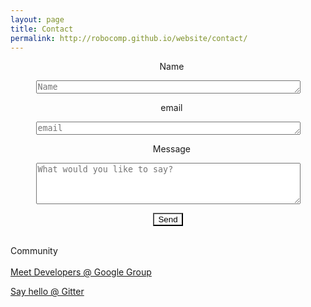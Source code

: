 ```yaml
---
layout: page
title: Contact
permalink: http://robocomp.github.io/website/contact/
---
```


<center>
<form action="//formspree.io/marcog@unex.es"
      method="POST">
    
<div class="input-group margin-bottom-sm">
    <p><i class="fa fa-user"></i>&nbsp;&nbsp;&nbsp;Name</p> 
    <p><textarea type="text" name="name" placeholder="Name" cols="50" rows="1"></textarea></p>
    <p><i class="fa fa-at"></i>&nbsp;&nbsp;&nbsp;email</p>
    <p><textarea type="email" name="_replyto"  placeholder="email" cols="50" rows="1"></textarea></p>
    <p><i class="fa fa-envelope-o"></i>&nbsp;&nbsp;&nbsp;Message</p>
    <textarea name="msg" rows="4" cols="50" placeholder="What would you like to say?"></textarea>
    <br>
    <p>
    <input class="button" type="submit" value="Send" style=" background-color:transparent;"></p>
</form>
</center>

<br>
<i class="fa fa-users"></i>   Community
<br><br>
<a href="https://groups.google.com/forum/?hl=es#!forum/robocomp-dev"> Meet Developers @ Google Group </a>
<br>
<p>
<a href="https://gitter.im/robocomp">Say hello @ Gitter </a></p>